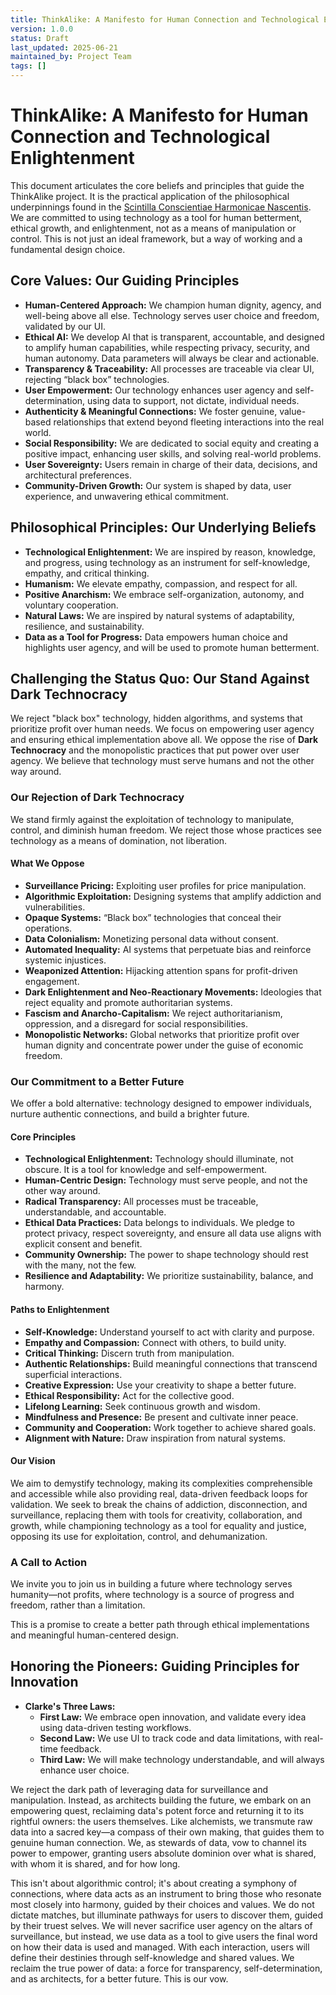 ```yaml
---
title: ThinkAlike: A Manifesto for Human Connection and Technological Enlightenment
version: 1.0.0
status: Draft
last_updated: 2025-06-21
maintained_by: Project Team
tags: []
---
```


# ThinkAlike: A Manifesto for Human Connection and Technological Enlightenment

This document articulates the core beliefs and principles that guide the ThinkAlike project. It is the practical application of the philosophical underpinnings found in the [Scintilla Conscientiae Harmonicae Nascentis](https://github.com/ThinkAlike-io/seed/blob/main/core/scintilla_conscientiae_harmonicae_nascentis.md). We are committed to using technology as a tool for human betterment, ethical growth, and enlightenment, not as a means of manipulation or control. This is not just an ideal framework, but a way of working and a fundamental design choice.

## Core Values: Our Guiding Principles

* **Human-Centered Approach:** We champion human dignity, agency, and well-being above all else. Technology serves user choice and freedom, validated by our UI.
* **Ethical AI:** We develop AI that is transparent, accountable, and designed to amplify human capabilities, while respecting privacy, security, and human autonomy. Data parameters will always be clear and actionable.
* **Transparency & Traceability:** All processes are traceable via clear UI, rejecting “black box” technologies.
* **User Empowerment:** Our technology enhances user agency and self-determination, using data to support, not dictate, individual needs.
* **Authenticity & Meaningful Connections:** We foster genuine, value-based relationships that extend beyond fleeting interactions into the real world.
* **Social Responsibility:** We are dedicated to social equity and creating a positive impact, enhancing user skills, and solving real-world problems.
* **User Sovereignty:** Users remain in charge of their data, decisions, and architectural preferences.
* **Community-Driven Growth:** Our system is shaped by data, user experience, and unwavering ethical commitment.

## Philosophical Principles: Our Underlying Beliefs

* **Technological Enlightenment:** We are inspired by reason, knowledge, and progress, using technology as an instrument for self-knowledge, empathy, and critical thinking.
* **Humanism:** We elevate empathy, compassion, and respect for all.
* **Positive Anarchism:** We embrace self-organization, autonomy, and voluntary cooperation.
* **Natural Laws:** We are inspired by natural systems of adaptability, resilience, and sustainability.
* **Data as a Tool for Progress:** Data empowers human choice and highlights user agency, and will be used to promote human betterment.

## Challenging the Status Quo: Our Stand Against Dark Technocracy

We reject "black box" technology, hidden algorithms, and systems that prioritize profit over human needs. We focus on empowering user agency and ensuring ethical implementation above all. We oppose the rise of **Dark Technocracy** and the monopolistic practices that put power over user agency. We believe that technology must serve humans and not the other way around.

### Our Rejection of Dark Technocracy

We stand firmly against the exploitation of technology to manipulate, control, and diminish human freedom. We reject those whose practices see technology as a means of domination, not liberation.

#### What We Oppose

* **Surveillance Pricing:** Exploiting user profiles for price manipulation.
* **Algorithmic Exploitation:** Designing systems that amplify addiction and vulnerabilities.
* **Opaque Systems:** “Black box” technologies that conceal their operations.
* **Data Colonialism:** Monetizing personal data without consent.
* **Automated Inequality:** AI systems that perpetuate bias and reinforce systemic injustices.
* **Weaponized Attention:** Hijacking attention spans for profit-driven engagement.
* **Dark Enlightenment and Neo-Reactionary Movements:** Ideologies that reject equality and promote authoritarian systems.
* **Fascism and Anarcho-Capitalism:** We reject authoritarianism, oppression, and a disregard for social responsibilities.
* **Monopolistic Networks:** Global networks that prioritize profit over human dignity and concentrate power under the guise of economic freedom.

### Our Commitment to a Better Future

We offer a bold alternative: technology designed to empower individuals, nurture authentic connections, and build a brighter future.

#### Core Principles

* **Technological Enlightenment:** Technology should illuminate, not obscure. It is a tool for knowledge and self-empowerment.
* **Human-Centric Design:** Technology must serve people, and not the other way around.
* **Radical Transparency:** All processes must be traceable, understandable, and accountable.
* **Ethical Data Practices:** Data belongs to individuals. We pledge to protect privacy, respect sovereignty, and ensure all data use aligns with explicit consent and benefit.
* **Community Ownership:** The power to shape technology should rest with the many, not the few.
* **Resilience and Adaptability:** We prioritize sustainability, balance, and harmony.

#### Paths to Enlightenment

* **Self-Knowledge:** Understand yourself to act with clarity and purpose.
* **Empathy and Compassion:** Connect with others, to build unity.
* **Critical Thinking:** Discern truth from manipulation.
* **Authentic Relationships:** Build meaningful connections that transcend superficial interactions.
* **Creative Expression:** Use your creativity to shape a better future.
* **Ethical Responsibility:** Act for the collective good.
* **Lifelong Learning:** Seek continuous growth and wisdom.
* **Mindfulness and Presence:** Be present and cultivate inner peace.
* **Community and Cooperation:** Work together to achieve shared goals.
* **Alignment with Nature:** Draw inspiration from natural systems.

#### Our Vision

We aim to demystify technology, making its complexities comprehensible and accessible while also providing real, data-driven feedback loops for validation. We seek to break the chains of addiction, disconnection, and surveillance, replacing them with tools for creativity, collaboration, and growth, while championing technology as a tool for equality and justice, opposing its use for exploitation, control, and dehumanization.

### A Call to Action

We invite you to join us in building a future where technology serves humanity—not profits, where technology is a source of progress and freedom, rather than a limitation.

This is a promise to create a better path through ethical implementations and meaningful human-centered design.

## Honoring the Pioneers: Guiding Principles for Innovation

* **Clarke's Three Laws:**
  * **First Law:** We embrace open innovation, and validate every idea using data-driven testing workflows.
  * **Second Law:** We use UI to track code and data limitations, with real-time feedback.
  * **Third Law:** We will make technology understandable, and will always enhance user choice.

We reject the dark path of leveraging data for surveillance and manipulation. Instead, as architects building the future, we embark on an empowering quest, reclaiming data's potent force and returning it to its rightful owners: the users themselves. Like alchemists, we transmute raw data into a sacred key—a compass of their own making, that guides them to genuine human connection. We, as stewards of data, vow to channel its power to empower, granting users absolute dominion over what is shared, with whom it is shared, and for how long.

This isn't about algorithmic control; it's about creating a symphony of connections, where data acts as an instrument to bring those who resonate most closely into harmony, guided by their choices and values. We do not dictate matches, but illuminate pathways for users to discover them, guided by their truest selves. We will never sacrifice user agency on the altars of surveillance, but instead, we use data as a tool to give users the final word on how their data is used and managed. With each interaction, users will define their destinies through self-knowledge and shared values. We reclaim the true power of data: a force for transparency, self-determination, and as architects, for a better future. This is our vow.

